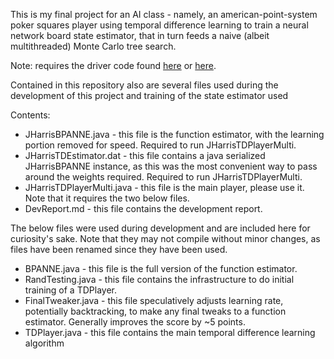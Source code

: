 This is my final project for an AI class - namely, an american-point-system poker squares player using temporal difference learning to train a neural network board state estimator, that in turn feeds a naive (albeit multithreaded) Monte Carlo tree search.

Note: requires the driver code found [here](http://tinyurl.com/pokersqrs) or [here](http://cs.gettysburg.edu/~tneller/games/pokersquares/code/).

Contained in this repository also are several files used during the development of this project and training of the state estimator used

Contents:

* JHarrisBPANNE.java - this file is the function estimator, with the learning portion removed for speed. Required to run JHarrisTDPlayerMulti.
* JHarrisTDEstimator.dat - this file contains a java serialized JHarrisBPANNE instance, as this was the most convenient way to pass around the weights required. Required to run JHarrisTDPlayerMulti.
* JHarrisTDPlayerMulti.java - this file is the main player, please use it. Note that it requires the two below files.
* DevReport.md - this file contains the development report.

The below files were used during development and are included here for curiosity's sake. Note that they may not compile without minor changes, as files have been renamed since they have been used.

* BPANNE.java - this file is the full version of the function estimator.
* RandTesting.java - this file contains the infrastructure to do initial training of a TDPlayer.
* FinalTweaker.java - this file speculatively adjusts learning rate, potentially backtracking, to make any final tweaks to a function estimator. Generally improves the score by ~5 points.
* TDPlayer.java - this file contains the main temporal difference learning algorithm
